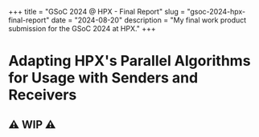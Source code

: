 +++
title = "GSoC 2024 @ HPX - Final Report"
slug = "gsoc-2024-hpx-final-report"
date = "2024-08-20"
description = "My final work product submission for the GSoC 2024 at HPX."
+++

# Adapting HPX's Parallel Algorithms for Usage with Senders and Receivers

## :warning: WIP :warning:
